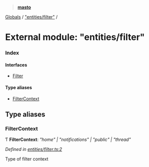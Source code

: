 > **[masto](../README.md)**

[Globals](../globals.md) / ["entities/filter"](_entities_filter_.md) /

# External module: "entities/filter"

### Index

#### Interfaces

* [Filter](../interfaces/_entities_filter_.filter.md)

#### Type aliases

* [FilterContext](_entities_filter_.md#filtercontext)

## Type aliases

###  FilterContext

Ƭ **FilterContext**: *"home" | "notifications" | "public" | "thread"*

*Defined in [entities/filter.ts:2](https://github.com/neet/masto.js/blob/aaa534e/src/entities/filter.ts#L2)*

Type of filter context
